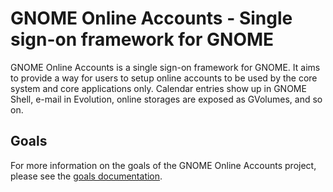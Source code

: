 GNOME Online Accounts - Single sign-on framework for GNOME
==========================================================

GNOME Online Accounts is a single sign-on framework for GNOME. It aims to
provide a way for users to setup online accounts to be used by the core
system and core applications only. Calendar entries show up in GNOME Shell,
e-mail in Evolution, online storages are exposed as GVolumes, and so on.

Goals
-----

For more information on the goals of the GNOME Online Accounts project, please
see the [goals documentation](./doc/goals.md).
